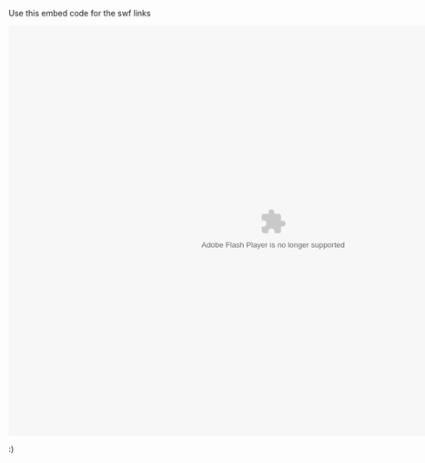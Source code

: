 Use this embed code for the swf links 

<script src="https://happygamer1450.github.io/Ruffle-Embedded/ruffle/ruffle.js"></script>
<div class="swf"dir="ltr" style="text-align: left;" trbidi="on">
        <embed height="720" pluginspage=" http://www.macromedia.com/go/getflashplayer" src="INSERT SWF FILE HERE" type="application/x-shockwave-flash" width="930"></embed>
</div>

:)
